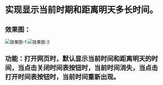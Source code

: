 # 实现显示当前时期和距离明天多长时间。
## 效果图：
![效果图-1](https://user-images.githubusercontent.com/50769362/160787957-91c80432-4795-47c0-b550-13bb3464a497.jpg)
![效果图-2](https://user-images.githubusercontent.com/50769362/160787961-8f998166-3f01-457d-b7bd-61dab8441585.jpg)
## 功能：打开网页时，默认显示当前时间和距离明天的时间，当点击关闭时间表按钮时，当前时间消失，当点击打开时间表按钮时，当前时间重新出现。
